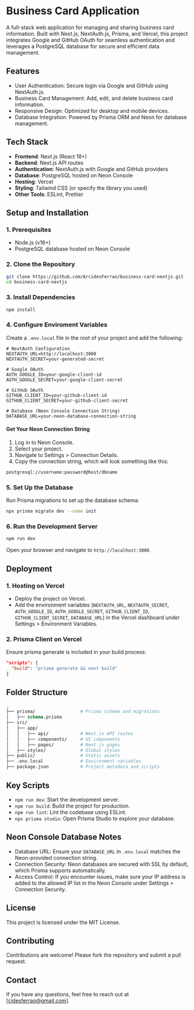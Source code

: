 # Business Card Application

A full-stack web application for managing and sharing business card information. Built with Next.js, NextAuth.js, Prisma, and Vercel, this project integrates Google and GitHub OAuth for seamless authentication and leverages a PostgreSQL database for secure and efficient data management.

## Features

- User Authentication: Secure login via Google and GitHub using NextAuth.js.
- Business Card Management: Add, edit, and delete business card information.
- Responsive Design: Optimized for desktop and mobile devices.
- Database Integration: Powered by Prisma ORM and Neon for database management.

## Tech Stack

- **Frontend**: Next.js (React 18+)
- **Backend**: Next.js API routes
- **Authentication**: NextAuth.js with Google and GitHub providers
- **Database**: PostgreSQL hosted on Neon Console
- **Hosting**: Vercel
- **Styling**: Tailwind CSS (or specify the library you used)
- **Other Tools**: ESLint, Prettier

## Setup and Installation

### 1. Prerequisites

- Node.js (v16+)
- PostgreSQL database hosted on Neon Console

### 2. Clone the Repository

```bash
git clone https://github.com/ArcidesFerrao/business-card-nextjs.git
cd business-card-nextjs
```

### 3. Install Dependencies

```bash
npm install
```

### 4. Configure Enviroment Variables

Create a `.env.local` file in the root of your project and add the following:

```env
# NextAuth Configuration
NEXTAUTH_URL=http://localhost:3000
NEXTAUTH_SECRET=your-generated-secret

# Google OAuth
AUTH_GOOGLE_ID=your-google-client-id
AUTH_GOOGLE_SECRET=your-google-client-secret

# GitHub OAuth
GITHUB_CLIENT_ID=your-github-client-id
GITHUB_CLIENT_SECRET=your-github-client-secret

# Database (Neon Console Connection String)
DATABASE_URL=your-neon-database-connection-string
```

#### Get Your Neon Connection String

1. Log in to Neon Console.
2. Select your project.
3. Navigate to Settings > Connection Details.
4. Copy the connection string, which will look something like this:

```bash
postgresql://username:password@host/dbname
```

### 5. Set Up the Database

Run Prisma migrations to set up the database schema:

```bash
npx prisma migrate dev --name init
```

### 6. Run the Development Server

```bash
npm run dev
```

Open your browser and navigate to `http://localhost:3000`.

## Deployment

### 1. Hosting on Vercel

- Deploy the project on Vercel.
- Add the environment variables (`NEXTAUTH_URL`, `NEXTAUTH_SECRET`, `AUTH_GOOGLE_ID`, `AUTH_GOOGLE_SECRET`, `GITHUB_CLIENT_ID`, `GITHUB_CLIENT_SECRET`, `DATABASE_URL`) in the Vercel dashboard under Settings > Environment Variables.

### 2. Prisma Client on Vercel

Ensure prisma generate is included in your build process:

```json
"scripts": {
  "build": "prisma generate && next build"
}
```

## Folder Structure

```graphql
.
├── prisma/                 # Prisma schema and migrations
│   ├── schema.prisma
├── src/
│   ├── app/
│   │   ├── api/            # Next.js API routes
│   │   ├── components/     # UI components
│   │   ├── pages/          # Next.js pages
│   ├── styles/             # Global styles
├── public/                 # Static assets
├── .env.local              # Environment variables
├── package.json            # Project metadata and scripts
```

## Key Scripts

- `npm run dev`: Start the development server.
- `npm run build`: Build the project for production.
- `npm run lint`: Lint the codebase using ESLint.
- `npx prisma studio`: Open Prisma Studio to explore your database.

## Neon Console Database Notes

- Database URL: Ensure your `DATABASE_URL` in `.env.local` matches the Neon-provided connection string.
- Connection Security: Neon databases are secured with SSL by default, which Prisma supports automatically.
- Access Control: If you encounter issues, make sure your IP address is added to the allowed IP list in the Neon Console under Settings > Connection Security.

## License

This project is licensed under the MIT License.

## Contributing

Contributions are welcome! Please fork the repository and submit a pull request.

## Contact

If you have any questions, feel free to reach out at [cidesferrao@gmail.com].
